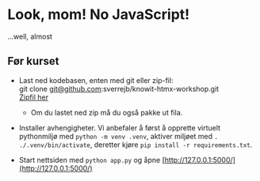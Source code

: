 # Look, mom! No JavaScript!

...well, almost

## Før kurset

* Last ned kodebasen, enten med git eller zip-fil:  
git clone git@github.com:sverrejb/knowit-htmx-workshop.git  
[Zipfil her](https://github.com/sverrejb/knowit-htmx-workshop/archive/refs/heads/main.zip)

    * Om du lastet ned zip må du også pakke ut fila.
* Installer avhengigheter. Vi anbefaler å først å opprette virtuelt pythonmiljø med ```python -m venv .venv```, aktiver miljøet med ```. ./.venv/bin/activate```, deretter kjøre ```pip install -r requirements.txt```.

* Start nettsiden med `python app.py` og åpne [http://127.0.0.1:5000/](http://127.0.0.1:5000/)